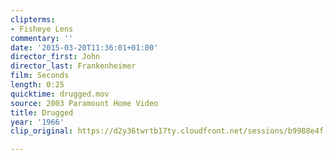 ```yaml
---
clipterms:
- Fisheye Lens
commentary: ''
date: '2015-03-20T11:36:01+01:00'
director_first: John
director_last: Frankenheimer
film: Seconds
length: 0:25
quicktime: drugged.mov
source: 2003 Paramount Home Video
title: Drugged
year: '1966'
clip_original: https://d2y36twrtb17ty.cloudfront.net/sessions/b9988e4f-6ae9-467f-b6a0-a9b3017386b4/63133380-d2c6-4bac-91b6-a9b3017386bd-4edc8e3f-3298-4bd7-bad4-a9b301742249.mp4

---
```

